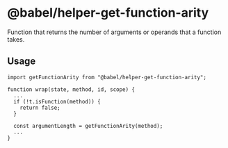 # @babel/helper-get-function-arity

Function that returns the number of arguments or operands that a function takes.

## Usage

```
import getFunctionArity from "@babel/helper-get-function-arity";

function wrap(state, method, id, scope) {
  ...
  if (!t.isFunction(method)) {
    return false;
  }
  
  const argumentLength = getFunctionArity(method);
  ...
}
```
